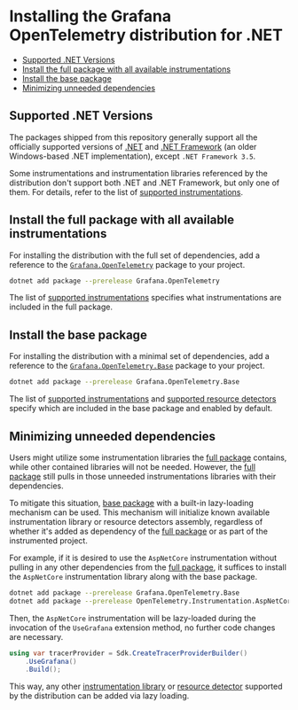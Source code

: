 # Installing the Grafana OpenTelemetry distribution for .NET

* [Supported .NET Versions](#supported-net-versions)
* [Install the full package with all available instrumentations](#install-the-full-package-with-all-available-instrumentations)
* [Install the base package](#install-the-base-package)
* [Minimizing unneeded dependencies](#minimizing-unneeded-dependencies)

## Supported .NET Versions

The packages shipped from this repository generally support all the officially
supported versions of [.NET](https://dotnet.microsoft.com/download/dotnet) and
[.NET Framework](https://dotnet.microsoft.com/download/dotnet-framework) (an
older Windows-based .NET implementation), except `.NET Framework 3.5`.

Some instrumentations and instrumentation libraries referenced by the
distribution don't support both .NET and .NET Framework, but only one of them.
For details, refer to the list of [supported instrumentations](./supported-instrumentations.md).

## Install the full package with all available instrumentations

For installing the distribution with the full set of dependencies, add a
reference to the [`Grafana.OpenTelemetry`](https://www.nuget.org/packages/Grafana.OpenTelemetry)
package to your project.

```sh
dotnet add package --prerelease Grafana.OpenTelemetry
```

The list of [supported instrumentations](./supported-instrumentations.md)
specifies what instrumentations are included in the full package.

## Install the base package

For installing the distribution with a minimal set of dependencies, add a
reference to the [`Grafana.OpenTelemetry.Base`](https://www.nuget.org/packages/Grafana.OpenTelemetry.Base)
package to your project.

```sh
dotnet add package --prerelease Grafana.OpenTelemetry.Base
```

The list of [supported instrumentations](./supported-instrumentations.md) and 
[supported resource detectors](./supported-resource-detectors.md)
specify which are included in the base package and enabled by default.

## Minimizing unneeded dependencies

Users might utilize some instrumentation libraries the [full package](#install-the-full-package-with-all-available-instrumentations)
contains, while other contained libraries will not be needed. However, the
[full package](#install-the-full-package-with-all-available-instrumentations)
still pulls in those unneeded instrumentations libraries with their
dependencies.

To mitigate this situation, [base package](#install-the-base-package)
with a built-in lazy-loading mechanism can be used. This mechanism will
initialize known available instrumentation library or resource detectors
assembly, regardless of whether it's added as dependency of the [full package](#install-the-full-package-with-all-available-instrumentations)
or as part of the instrumented project.

For example, if it is desired to use the `AspNetCore` instrumentation without
pulling in any other dependencies from the [full package](#install-the-full-package-with-all-available-instrumentations),
it suffices to install the `AspNetCore` instrumentation library along with the
base package.

```sh
dotnet add package --prerelease Grafana.OpenTelemetry.Base
dotnet add package --prerelease OpenTelemetry.Instrumentation.AspNetCore
```

Then, the `AspNetCore` instrumentation will be lazy-loaded during the
invocation of the `UseGrafana` extension method, no further code changes are
necessary.

```csharp
using var tracerProvider = Sdk.CreateTracerProviderBuilder()
    .UseGrafana()
    .Build();
```

This way, any other [instrumentation library](./supported-instrumentations.md)
or [resource detector](./supported-resource-detectors.md) supported by the
distribution can be added via lazy loading.
